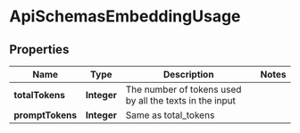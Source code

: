 

# ApiSchemasEmbeddingUsage


## Properties

| Name | Type | Description | Notes |
|------------ | ------------- | ------------- | -------------|
|**totalTokens** | **Integer** | The number of tokens used by all the texts in the input |  |
|**promptTokens** | **Integer** | Same as total_tokens |  |



